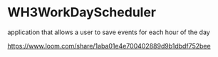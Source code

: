 # WH3WorkDayScheduler

application that allows a user to save events for each hour of the day

https://www.loom.com/share/1aba01e4e700402889d9b1dbdf752bee
